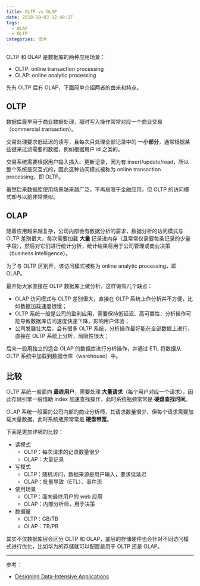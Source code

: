 ```yaml
---
title: OLTP vs OLAP
date: 2018-10-03 12:48:27
tags:
  - OLAP
  - OLTP
categories: 技术
---
```


OLTP 和 OLAP 是数据库的两种应用场景：

* OLTP: online transaction processing
* OLAP: online analytic processing

先有 OLTP 后有 OLAP，下面简单介绍两者的由来和特点。

<!-- more -->

## OLTP

数据库最早用于商业数据处理，那时写入操作常常对应一个商业交易（commercial transaction）。

交易处理要求低延迟的读写，且每次只处理全部记录中的 **一小部分**，通常根据某些键来过滤需要的数据，例如根据用户 id 之类的。

交易系统需要根据用户输入插入、更新记录，因为有 insert/update/read，所以整个系统是交互式的，因此这种访问模式被称为 online transaction processing，即 OLTP。

虽然后来数据库使用场景越来越广泛，不再局限于金融应用，但 OLTP 的访问模式却与以前非常类似。

## OLAP

随着应用越来越复杂，公司内部会有数据分析的需求，数据分析的访问模式与 OLTP 差别很大，每次需要加载 **大量** 记录进内存（且常常仅需要每条记录的少量字段），然后对它们进行统计分析，统计结果将用于公司管理或商业决策（business intelligence）。

为了与 OLTP 区别开，该访问模式被称为 online analytic processing，即 OLAP。

最开始大家直接在 OLTP 数据库上做分析，这样做有几个缺点：

* OLAP 访问模式与 OLTP 差别很大，直接在 OLTP 系统上作分析并不方便，比如数据加载速度很慢；
* OLTP 系统一般是公司的盈利应用，需要保持低延迟、高可靠性，分析操作可能导致数据库访问速度快速下降，影响用户体验；
* 公司发展壮大后，会有很多 OLTP 系统，分析操作最好能在全部数据上进行，直接在 OLTP 系统上分析，局限性很大；

后来一般用独立的适合 OLAP 的数据库进行分析操作，并通过 ETL 将数据从 OLTP 系统中加载到数据仓库（warehouse）中。

## 比较

OLTP 系统一般面向 **最终用户**，需要处理 **大量请求**（每个用户对应一个请求），因此存储引擎一般借助 index 加速查找操作，此时系统瓶颈常常是 **硬盘查找时间**。

OLAP 系统一般面向公司内部的商业分析师，其请求数量很少，但每个请求需要加载大量数据，此时系统瓶颈常常是 **硬盘带宽**。

下面是更加详细的比较：

* 读模式
  * OLTP：每次请求的记录数量很少
  * OLAP：大量记录
* 写模式
  * OLTP：随机访问，数据来源是用户输入，要求低延迟
  * OLAP：批量导致（ETL）、事件流
* 使用场景
  * OLTP：面向最终用户的 web 应用
  * OLAP：内部分析师，用于决策
* 数据量
  * OLTP：GB/TB
  * OLAP：TB/PB

其实不仅数据库层会区分 OLTP 和 OLAP，底层的存储硬件也会针对不同访问模式进行优化，比如华为的存储就可以配置是用于 OLTP 还是 OLAP。

----

参考：

* [Designing Data-Intensive Applications](https://book.douban.com/subject/26197294/)
